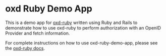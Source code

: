 # oxd Ruby Demo App

This is a demo app for [oxd-ruby](https://github.com/GluuFederation/oxd-ruby) written using Ruby and Rails to demonstrate how to use oxd-ruby to perform authorization with an OpenID Provider and fetch information.

For complete instructions on how to use oxd-ruby-demo-app, please see the [oxd-ruby docs](https://gluu.org/docs/oxd/3.1.2/libraries/languages/ruby/#sample-project).
